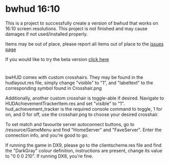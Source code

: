 # bwhud 16:10

This is a project to successfully create a version of bwhud that works on 16:10 screen resolutions. This project is not finished and may cause damages if not used/installed properly.

Items may be out of place, please report all items out of place to the [issues page](https://github.com/LeoDoesThings/bwhud-16-10/issues)

If you would like to try the beta version [click here](https://github.com/LeoDoesThings/bwhud-16-10/tree/beta)

# 

bwHUD comes with custom crosshairs. They may be found in the hudlayout.res file, simply change "visible" to "1",
and "labeltext" to the corresponding symbol found in Crosshair.png

Additionally, another custom crosshair is toggle-able if desired. Navigate to HUDAchievementTrackerItem.res and set "visible" to "1".
hud_achievement_tracker is the required console command to toggle, 1 for on, and 0 for off, use the crosshair.png to choose your
desired crosshair.

To set match and favourite server autoconnect buttons, go to /resource/GameMenu and find "HomeServer" and "FaveServer".
Enter the connection info, and you're good to go.

If running the game in DX9, please go to the clientscheme.res file and find the "DarkGray" colour definition, instructions are present,
change its value to "0 0 0 210". If running DX8, you're fine.
